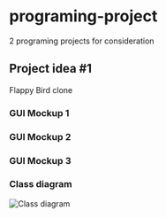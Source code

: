 # programing-project
2 programing projects for consideration
## Project idea #1
Flappy Bird clone

### GUI Mockup 1

### GUI Mockup 2

### GUI Mockup 3

### Class diagram
![Class diagram]()
